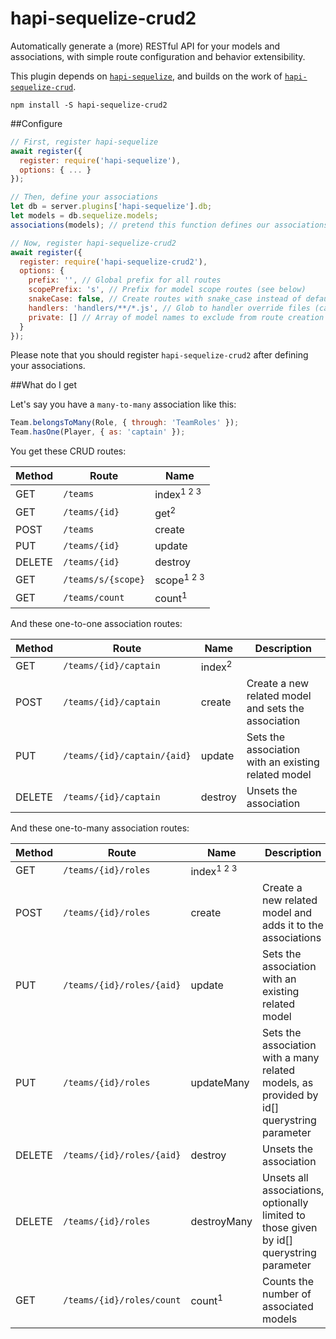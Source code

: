hapi-sequelize-crud2
====================

Automatically generate a (more) RESTful API for your models and associations, with simple route configuration and behavior extensibility.

This plugin depends on [`hapi-sequelize`](https://github.com/danecando/hapi-sequelize), and builds on the work of [`hapi-sequelize-crud`](https://github.com/mdibaiee/hapi-sequelize-crud).

```
npm install -S hapi-sequelize-crud2
```

##Configure

```javascript
// First, register hapi-sequelize
await register({
  register: require('hapi-sequelize'),
  options: { ... }
});

// Then, define your associations
let db = server.plugins['hapi-sequelize'].db;
let models = db.sequelize.models;
associations(models); // pretend this function defines our associations

// Now, register hapi-sequelize-crud2
await register({
  register: require('hapi-sequelize-crud2'),
  options: {
    prefix: '', // Global prefix for all routes
    scopePrefix: 's', // Prefix for model scope routes (see below)
    snakeCase: false, // Create routes with snake_case instead of default camelCase
    handlers: 'handlers/**/*.js', // Glob to handler override files (can be array) [see below]
    private: [] // Array of model names to exclude from route creation
  }
});
```

Please note that you should register `hapi-sequelize-crud2` after defining your
associations.

##What do I get

Let's say you have a `many-to-many` association like this:

```javascript
Team.belongsToMany(Role, { through: 'TeamRoles' });
Team.hasOne(Player, { as: 'captain' });
```

You get these CRUD routes:

| Method | Route | Name |
|---|---|---|
| GET | `/teams` | index<sup>1 2 3</sup> |
| GET | `/teams/{id}` | get<sup>2</sup> |
| POST | `/teams` | create |
| PUT | `/teams/{id}` | update |
| DELETE | `/teams/{id}` | destroy |
| GET | `/teams/s/{scope}` | scope<sup>1 2 3</sup> |
| GET | `/teams/count` | count<sup>1</sup> |


And these one-to-one association routes:

| Method | Route | Name | Description |
|---|---|---|---|
| GET | `/teams/{id}/captain` | index<sup>2</sup> |
| POST | `/teams/{id}/captain` | create | Create a new related model and sets the association |
| PUT | `/teams/{id}/captain/{aid}` | update | Sets the association with an existing related model |
| DELETE | `/teams/{id}/captain` | destroy | Unsets the association |

And these one-to-many association routes:

| Method | Route | Name | Description |
|---|---|---|---|
| GET | `/teams/{id}/roles` | index<sup>1 2 3</sup> |
| POST | `/teams/{id}/roles` | create | Create a new related model and adds it to the associations |
| PUT | `/teams/{id}/roles/{aid}` | update | Sets the association with an existing related model |
| PUT | `/teams/{id}/roles` | updateMany | Sets the association with a many related models, as provided by id[] querystring parameter |
| DELETE | `/teams/{id}/roles/{aid}` | destroy | Unsets the association |
| DELETE | `/teams/{id}/roles` | destroyMany | Unsets all associations, optionally limited to those given by id[] querystring parameter |
| GET | `/teams/{id}/roles/count` | count<sup>1</sup> | Counts the number of associated models |
